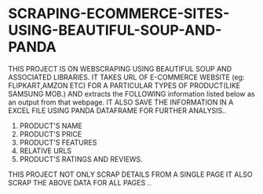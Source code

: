 # SCRAPING-ECOMMERCE-SITES-USING-BEAUTIFUL-SOUP-AND-PANDA

THIS PROJECT IS ON WEBSCRAPING USING BEAUTIFUL SOUP AND ASSOCIATED LIBRARIES. IT TAKES URL OF E-COMMERCE WEBSITE (eg: FLIPKART,AMZON ETC) FOR A PARTICULAR TYPES OF PRODUCT(LIKE SAMSUNG MOB.) AND extracts the FOLLOWING information listed below as an output from that webpage. IT ALSO SAVE THE INFORMATION IN A EXCEL FILE USING PANDA DATAFRAME FOR FURTHER ANALYSIS..
1. PRODUCT'S NAME
2. PRODUCT'S PRICE
3. PRODUCT'S FEATURES
4. RELATIVE URLS
5. PRODUCT'S RATINGS AND REVIEWS.

THIS PROJECT NOT ONLY SCRAP DETAILS FROM A SINGLE PAGE IT ALSO SCRAP THE ABOVE DATA FOR ALL PAGES ..
